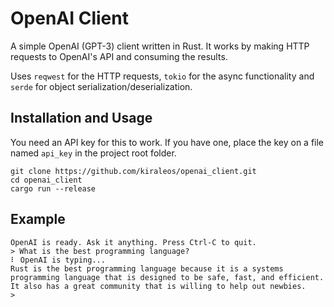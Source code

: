 # OpenAI Client
A simple OpenAI (GPT-3) client written in Rust. It works by making HTTP requests to OpenAI's API and consuming the results.

Uses `reqwest` for the HTTP requests, `tokio` for the async functionality and `serde` for object serialization/deserialization.
## Installation and Usage
You need an API key for this to work. If you have one, place the key on a file named `api_key` in the project root folder. 
```
git clone https://github.com/kiraleos/openai_client.git
cd openai_client
cargo run --release
```

## Example
```
OpenAI is ready. Ask it anything. Press Ctrl-C to quit.
> What is the best programming language?
⠇ OpenAI is typing...
Rust is the best programming language because it is a systems programming language that is designed to be safe, fast, and efficient. It also has a great community that is willing to help out newbies.
> 
```
